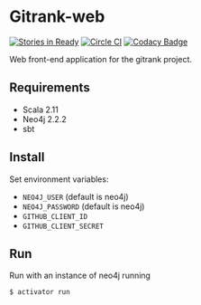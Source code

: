 Gitrank-web
===========
[![Stories in Ready](https://badge.waffle.io/gitlinks/gitrank-web.svg?label=ready&title=Ready)](http://waffle.io/gitlinks/gitrank-web)
[![Circle CI](https://img.shields.io/circleci/project/gitlinks/gitrank-web.svg)](https://circleci.com/gh/gitlinks/gitrank-web)
[![Codacy Badge](https://www.codacy.com/project/badge/e3f15c6b2d194f5a989708663ff718dc)](https://www.codacy.com/app/nikel092_2742/gitrank-web)

Web front-end application for the gitrank project.

## Requirements

* Scala 2.11
* Neo4j 2.2.2
* sbt

## Install

Set environment variables:

* `NEO4J_USER` (default is neo4j)
* `NEO4J_PASSWORD` (default is neo4j)
* `GITHUB_CLIENT_ID`
* `GITHUB_CLIENT_SECRET`

## Run

Run with an instance of neo4j running

`$ activator run`
